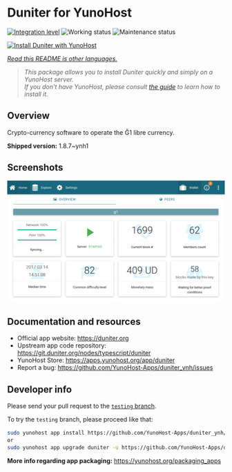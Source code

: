 <!--
N.B.: This README was automatically generated by <https://github.com/YunoHost/apps/tree/master/tools/readme_generator>
It shall NOT be edited by hand.
-->

# Duniter for YunoHost

[![Integration level](https://dash.yunohost.org/integration/duniter.svg)](https://dash.yunohost.org/appci/app/duniter) ![Working status](https://ci-apps.yunohost.org/ci/badges/duniter.status.svg) ![Maintenance status](https://ci-apps.yunohost.org/ci/badges/duniter.maintain.svg)

[![Install Duniter with YunoHost](https://install-app.yunohost.org/install-with-yunohost.svg)](https://install-app.yunohost.org/?app=duniter)

*[Read this README is other languages.](./ALL_README.md)*

> *This package allows you to install Duniter quickly and simply on a YunoHost server.*  
> *If you don't have YunoHost, please consult [the guide](https://yunohost.org/install) to learn how to install it.*

## Overview

Crypto-currency software to operate the Ğ1 libre currency.


**Shipped version:** 1.8.7~ynh1

## Screenshots

![Screenshot of Duniter](./doc/screenshots/duniter_admin_g1.png)

## Documentation and resources

- Official app website: <https://duniter.org>
- Upstream app code repository: <https://git.duniter.org/nodes/typescript/duniter>
- YunoHost Store: <https://apps.yunohost.org/app/duniter>
- Report a bug: <https://github.com/YunoHost-Apps/duniter_ynh/issues>

## Developer info

Please send your pull request to the [`testing` branch](https://github.com/YunoHost-Apps/duniter_ynh/tree/testing).

To try the `testing` branch, please proceed like that:

```bash
sudo yunohost app install https://github.com/YunoHost-Apps/duniter_ynh/tree/testing --debug
or
sudo yunohost app upgrade duniter -u https://github.com/YunoHost-Apps/duniter_ynh/tree/testing --debug
```

**More info regarding app packaging:** <https://yunohost.org/packaging_apps>
